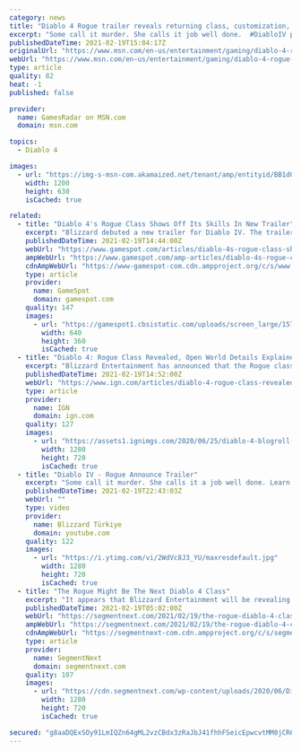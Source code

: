 ```yaml
---
category: news
title: "Diablo 4 Rogue trailer reveals returning class, customization, and ear collecting"
excerpt: "Some call it murder. She calls it job well done.  #DiabloIV pic.twitter.com/21mAF1jfBMFebruary 19, 2021 The Diablo 4 Rogue trailer has been unveiled during Blizzcon 2021, confirming the class from ..."
publishedDateTime: 2021-02-19T15:04:17Z
originalUrl: "https://www.msn.com/en-us/entertainment/gaming/diablo-4-rogue-trailer-reveals-returning-class-customization-and-ear-collecting/ar-BB1dQhaM"
webUrl: "https://www.msn.com/en-us/entertainment/gaming/diablo-4-rogue-trailer-reveals-returning-class-customization-and-ear-collecting/ar-BB1dQhaM"
type: article
quality: 82
heat: -1
published: false

provider:
  name: GamesRadar on MSN.com
  domain: msn.com

topics:
  - Diablo 4

images:
  - url: "https://img-s-msn-com.akamaized.net/tenant/amp/entityid/BB1dQddz.img?h=630&w=1200&m=6&q=60&o=t&l=f&f=jpg&x=1114&y=509"
    width: 1200
    height: 630
    isCached: true

related:
  - title: "Diablo 4's Rogue Class Shows Off Its Skills In New Trailer"
    excerpt: "Blizzard debuted a new trailer for Diablo IV. The trailer reveals the Rogue class, which will be included in the upcoming action-RPG at launch. In the new trailer, you can see the Rogue joining the ..."
    publishedDateTime: 2021-02-19T14:44:00Z
    webUrl: "https://www.gamespot.com/articles/diablo-4s-rogue-class-shows-off-its-skills-in-new-trailer/1100-6487845/"
    ampWebUrl: "https://www.gamespot.com/amp-articles/diablo-4s-rogue-class-shows-off-its-skills-in-new-trailer/1100-6487845/"
    cdnAmpWebUrl: "https://www-gamespot-com.cdn.ampproject.org/c/s/www.gamespot.com/amp-articles/diablo-4s-rogue-class-shows-off-its-skills-in-new-trailer/1100-6487845/"
    type: article
    provider:
      name: GameSpot
      domain: gamespot.com
    quality: 147
    images:
      - url: "https://gamespot1.cbsistatic.com/uploads/screen_large/1574/15746725/3798726-diablo_iv_rogue_site.jpg"
        width: 640
        height: 360
        isCached: true
  - title: "Diablo 4: Rogue Class Revealed, Open World Details Explained"
    excerpt: "Blizzard Entertainment has announced that the Rogue class will be one of the five playable characters in Diablo 4, joining the Barbarian, Sorceress, and Druid, who were all revealed when Diablo 4 was ..."
    publishedDateTime: 2021-02-19T14:52:00Z
    webUrl: "https://www.ign.com/articles/diablo-4-rogue-class-revealed-open-world-details-explained"
    type: article
    provider:
      name: IGN
      domain: ign.com
    quality: 127
    images:
      - url: "https://assets1.ignimgs.com/2020/06/25/diablo-4-blogroll-1593086629440.jpg?width=1280"
        width: 1280
        height: 720
        isCached: true
  - title: "Diablo IV - Rogue Announce Trailer"
    excerpt: "Some call it murder. She calls it a job well done. Learn more at Diablo4.com. The Rogue is the newest addition to the Diablo IV campfire, combining range and ..."
    publishedDateTime: 2021-02-19T22:43:03Z
    webUrl: ""
    type: video
    provider:
      name: Blizzard Türkiye
      domain: youtube.com
    quality: 122
    images:
      - url: "https://i.ytimg.com/vi/2WdVc8J3_YU/maxresdefault.jpg"
        width: 1280
        height: 720
        isCached: true
  - title: "The Rogue Might Be The Next Diablo 4 Class"
    excerpt: "It appears that Blizzard Entertainment will be revealing a brand new class as well as new details for Diablo 4 at BlizzConline after all."
    publishedDateTime: 2021-02-19T05:02:00Z
    webUrl: "https://segmentnext.com/2021/02/19/the-rogue-diablo-4-class/"
    ampWebUrl: "https://segmentnext.com/2021/02/19/the-rogue-diablo-4-class/amp/"
    cdnAmpWebUrl: "https://segmentnext-com.cdn.ampproject.org/c/s/segmentnext.com/2021/02/19/the-rogue-diablo-4-class/amp/"
    type: article
    provider:
      name: SegmentNext
      domain: segmentnext.com
    quality: 107
    images:
      - url: "https://cdn.segmentnext.com/wp-content/uploads/2020/06/Diablo-4-Cursed-Town.jpg"
        width: 1280
        height: 720
        isCached: true

secured: "g8aaDQExSOy91LmIQZn64gML2vzCBdx3zRaJbJ41fhhFSeicEpwcvtMM0jCR6UBmfuxZiw6vCmFUt96lF/9CA6lKc7rgZMns4rRgzcVSf9ycqFfNLCDJXrIPRt+Jeh2Sg06sv167dgsL2qxgRotf4x1wSlK8gIyQkfrDH8VkAYSBaejDyMAq3uKEC+3ybvVB3b9cJBtRU0IPtioeNN4aA/P7kI+4g1j6QUDArAgdcjMcgakueDdfJ5sjoqojCNroDuCumSTqwfZkC46RAF+Ejj0VRPKRQWm6/9DQRr6wXiQBOhuYr+3NB2dj6TwHiAjTsjn00pNue4GDDbZdnDGHbL96ivipULN07YfWym2p7aI=;n2e73CAIw9C0LtE7qPKLqQ=="
---
```


